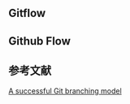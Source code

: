 ## Gitflow


## Github Flow

## 参考文献
[A successful Git branching model](https://nvie.com/posts/a-successful-git-branching-model/)